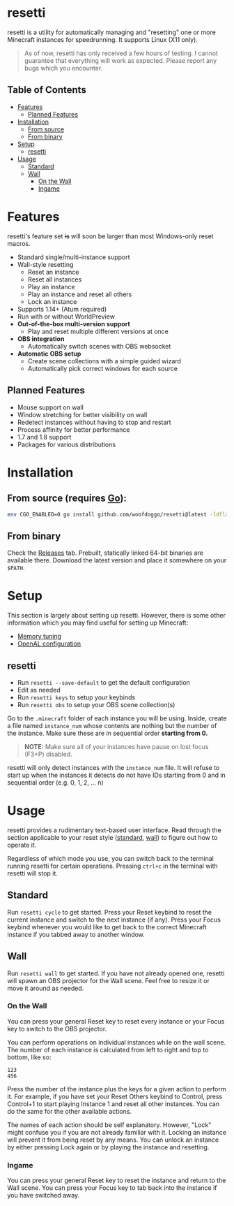 # resetti

resetti is a utility for automatically managing and "resetting" one or more
Minecraft instances for speedrunning. It supports Linux (X11 only).

> As of now, resetti has only received a few hours of testing. I cannot
> guarantee that everything will work as expected. Please report any bugs
> which you encounter.

## Table of Contents

- [Features](#features)
  - [Planned Features](#planned-features)
- [Installation](#installation)
  - [From source](#from-source-requires-go)
  - [From binary](#from-binary)
- [Setup](#setup)
  - [resetti](#resetti-1)
- [Usage](#usage)
  - [Standard](#standard)
  - [Wall](#wall)
    - [On the Wall](#on-the-wall)
    - [Ingame](#ingame)

# Features

resetti's feature set ~~is~~ will soon be larger than most Windows-only reset macros.

- Standard single/multi-instance support
- Wall-style resetting
  - Reset an instance
  - Reset all instances
  - Play an instance
  - Play an instance and reset all others
  - Lock an instance
- Supports 1.14+ (Atum required)
- Run with or without WorldPreview
- **Out-of-the-box multi-version support**
  - Play and reset multiple different versions at once
- **OBS integration**
  - Automatically switch scenes with OBS websocket
- **Automatic OBS setup**
  - Create scene collections with a simple guided wizard
  - Automatically pick correct windows for each source

## Planned Features

- Mouse support on wall
- Window stretching for better visibility on wall
- Redetect instances without having to stop and restart
- Process affinity for better performance
- 1.7 and 1.8 support
- Packages for various distributions

# Installation

## From source (requires [Go](https://go.dev)):

```sh
env CGO_ENABLED=0 go install github.com/woofdoggo/resetti@latest -ldflags="-s -w"
```

## From binary

Check the [Releases](https://github.com/woofdoggo/resetti/releases) tab.
Prebuilt, statically linked 64-bit binaries are available there.
Download the latest version and place it somewhere on your `$PATH`.

# Setup

This section is largely about setting up resetti. However, there is some other
information which you may find useful for setting up Minecraft:

- [Memory tuning](https://github.com/woofdoggo/resetti/blob/main/doc/tuning.md)
- [OpenAL configuration](https://github.com/woofdoggo/resetti/blob/main/doc/openal.md)

## resetti

- Run `resetti --save-default` to get the default configuration
- Edit as needed
- Run `resetti keys` to setup your keybinds
- Run `resetti obs` to setup your OBS scene collection(s)

Go to the `.minecraft` folder of each instance you will be using. Inside,
create a file named `instance_num` whose contents are nothing but the number
of the instance. Make sure these are in sequential order **starting from 0.**

> **NOTE:** Make sure all of your instances have pause on lost focus
> (F3+P) disabled.

resetti will only detect instances with the `instance_num` file. It will
refuse to start up when the instances it detects do not have IDs starting from
0 and in sequential order (e.g. 0, 1, 2, ... n)

# Usage

resetti provides a rudimentary text-based user interface. Read through the
section applicable to your reset style ([standard](#standard), [wall](#wall))
to figure out how to operate it.

Regardless of which mode you use, you can switch back to the terminal running
resetti for certain operations. Pressing `ctrl+c` in the terminal with resetti
will stop it.

## Standard

Run `resetti cycle` to get started. Press your Reset keybind to reset the
current instance and switch to the next instance (if any). Press your Focus
keybind whenever you would like to get back to the correct Minecraft instance
if you tabbed away to another window.

## Wall

Run `resetti wall` to get started. If you have not already opened one, resetti
will spawn an OBS projector for the Wall scene. Feel free to resize it or move
it around as needed.

### On the Wall

You can press your general Reset key to reset every instance or your Focus key
to switch to the OBS projector.

You can perform operations on individual instances while on the wall scene.
The number of each instance is calculated from left to right and top to bottom,
like so:

```
123
456
```

Press the number of the instance plus the keys for a given action to perform it.
For example, if you have set your Reset Others keybind to Control, press Control+1
to start playing Instance 1 and reset all other instances. You can do the same
for the other available actions.

The names of each action should be self explanatory. However, "Lock" might confuse
you if you are not already familiar with it. Locking an instance will prevent it from
being reset by any means. You can unlock an instance by either pressing Lock
again or by playing the instance and resetting.

### Ingame

You can press your general Reset key to reset the instance and return to the
Wall scene. You can press your Focus key to tab back into the instance if you
have switched away.
